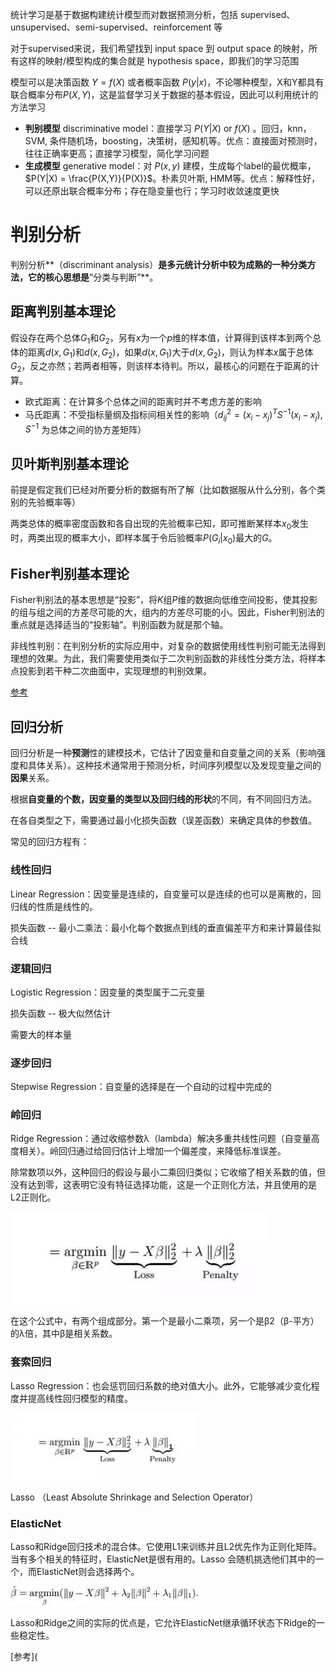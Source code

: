 统计学习是基于数据构建统计模型而对数据预测分析，包括 supervised、unsupervised、semi-supervised、reinforcement 等

对于supervised来说，我们希望找到 input space 到 output space 的映射，所有这样的映射/模型构成的集合就是 hypothesis space，即我们的学习范围

模型可以是决策函数 $Y=f(X)$ 或者概率函数 $P(y|x)$，不论哪种模型，X和Y都具有联合概率分布$P(X,Y)$，这是监督学习关于数据的基本假设，因此可以利用统计的方法学习

- **判别模型** discriminative model：直接学习 $P(Y|X)$ or $f(X)$ 。回归，knn，SVM, 条件随机场，boosting，决策树，感知机等。优点：直接面对预测时，往往正确率更高；直接学习模型，简化学习问题
- **生成模型** generative model：对 $P(x,y)$ 建模，生成每个label的最优概率，$P(Y|X) = \frac{P(X,Y)}{P(X)}$。朴素贝叶斯, HMM等。优点：解释性好，可以还原出联合概率分布；存在隐变量也行；学习时收敛速度更快



# 判别分析

判别分析**（discriminant analysis）**是多元统计分析中较为成熟的一种分类方法，它的核心思想是**“分类与判断”**。

## 距离判别基本理论

假设存在两个总体$G_1$和$G_2$，另有$x$为一个$p$维的样本值，计算得到该样本到两个总体的距离$d(x,G_1)$和$d(x,G_2)$，如果$d(x,G_1)$大于$d(x,G_2)$，则认为样本$x$属于总体$G_2$，反之亦然；若两者相等，则该样本待判。所以，最核心的问题在于距离的计算。

* 欧式距离：在计算多个总体之间的距离时并不考虑方差的影响
* 马氏距离：不受指标量纲及指标间相关性的影响（$d^2_{ij} = (x_i-x_j)^T S^{-1}(x_i-x_j), S^{-1}$ 为总体之间的协方差矩阵）

## 贝叶斯判别基本理论

前提是假定我们已经对所要分析的数据有所了解（比如数据服从什么分别，各个类别的先验概率等）

两类总体的概率密度函数和各自出现的先验概率已知，即可推断某样本$x_0$发生时，两类出现的概率大小，即样本属于令后验概率$P(G_i|x_0)$最大的$G$。

## Fisher判别基本理论

Fisher判别法的基本思想是“投影”，将$K$组$P$维的数据向低维空间投影，使其投影的组与组之间的方差尽可能的大，组内的方差尽可能的小。因此，Fisher判别法的重点就是选择适当的“投影轴”。判别函数为就是那个轴。

非线性判别：在判别分析的实际应用中，对复杂的数据使用线性判别可能无法得到理想的效果。为此，我们需要使用类似于二次判别函数的非线性分类方法，将样本点投影到若干种二次曲面中，实现理想的判别效果。

[参考](https://zhuanlan.zhihu.com/The-Art-of-Data)

## 回归分析

回归分析是一种**预测**性的建模技术，它估计了因变量和自变量之间的关系（影响强度和具体关系）。这种技术通常用于预测分析，时间序列模型以及发现变量之间的**因果**关系。

根据**自变量的个数，因变量的类型以及回归线的形状**的不同，有不同回归方法。

在各自类型之下，需要通过最小化损失函数（误差函数）来确定具体的参数值。

常见的回归方程有：

### 线性回归

Linear Regression：因变量是连续的，自变量可以是连续的也可以是离散的，回归线的性质是线性的。

损失函数 -- 最小二乘法：最小化每个数据点到线的垂直偏差平方和来计算最佳拟合线



### 逻辑回归

Logistic Regression：因变量的类型属于二元变量

损失函数 -- 极大似然估计

需要大的样本量



### 逐步回归

Stepwise Regression：自变量的选择是在一个自动的过程中完成的



### 岭回归

Ridge Regression：通过收缩参数λ（lambda）解决多重共线性问题（自变量高度相关）。岭回归通过给回归估计上增加一个偏差度，来降低标准误差。

除常数项以外，这种回归的假设与最小二乘回归类似；它收缩了相关系数的值，但没有达到零，这表明它没有特征选择功能，这是一个正则化方法，并且使用的是L2正则化。

![img](统计学习理论/v2-8b082ec95854efa3bb66dcbbd9be5c36_1440w.jpg)

在这个公式中，有两个组成部分。第一个是最小二乘项，另一个是β2（β-平方）的λ倍，其中β是相关系数。

### 套索回归

Lasso Regression：也会惩罚回归系数的绝对值大小。此外，它能够减少变化程度并提高线性回归模型的精度。

![img](统计学习理论/v2-c60d9285b983bf247f3dae519e757794_1440w.jpg)

Lasso （Least Absolute Shrinkage and Selection Operator）



### ElasticNet

Lasso和Ridge回归技术的混合体。它使用L1来训练并且L2优先作为正则化矩阵。当有多个相关的特征时，ElasticNet是很有用的。Lasso 会随机挑选他们其中的一个，而ElasticNet则会选择两个。



![img](统计学习理论/v2-246720018f1a105b08f4501950dd362d_1440w.jpg)



Lasso和Ridge之间的实际的优点是，它允许ElasticNet继承循环状态下Ridge的一些稳定性。

[参考](